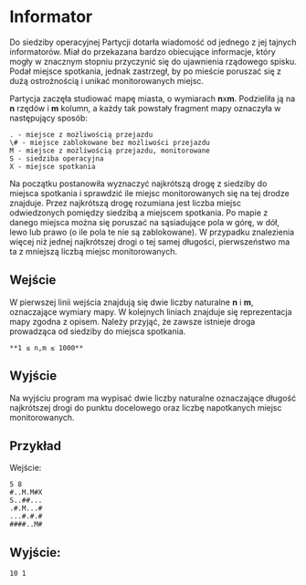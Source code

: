 # Informator

Do siedziby operacyjnej Partycji dotarła wiadomość od jednego z jej tajnych informatorów. Miał do przekazana bardzo obiecujące informacje, który mogły w znacznym stopniu przyczynić się do ujawnienia rządowego spisku. Podał miejsce spotkania, jednak zastrzegł, by po mieście poruszać się z dużą ostrożnością i unikać monitorowanych miejsc.

Partycja zaczęła studiować mapę miasta, o wymiarach **n**x**m**. Podzieliła ją na **n** rzędów i **m** kolumn, a każdy tak powstały fragment mapy oznaczyła w następujący sposób:
```
. - miejsce z możliwością przejazdu
\# - miejsce zablokowane bez możliwości przejazdu
M - miejsce z możliwością przejazdu, monitorowane
S - siedziba operacyjna
X - miejsce spotkania
```
Na początku postanowiła wyznaczyć najkrótszą drogę z siedziby do miejsca spotkania i sprawdzić ile miejsc monitorowanych się na tej drodze znajduje. Przez najkrótszą drogę rozumiana jest liczba miejsc odwiedzonych pomiędzy siedzibą a miejscem spotkania. Po mapie z danego miejsca można się poruszać na sąsiadujące pola w górę, w dół, lewo lub prawo (o ile pola te nie są zablokowane). W przypadku znalezienia więcej niż jednej najkrótszej drogi o tej samej długości, pierwszeństwo ma ta z mniejszą liczbą miejsc monitorowanych.

## Wejście
W pierwszej linii wejścia znajdują się dwie liczby naturalne **n** i **m**, oznaczające wymiary mapy. W kolejnych liniach znajduje się reprezentacja mapy zgodna z opisem. Należy przyjąć, że zawsze istnieje droga prowadząca od siedziby do miejsca spotkania.

```
**1 ≤ n,m ≤ 1000**
```

## Wyjście
Na wyjściu program ma wypisać dwie liczby naturalne oznaczające długość najkrótszej drogi do punktu docelowego oraz liczbę napotkanych miejsc monitorowanych.

## Przykład
Wejście:
```
5 8
#..M.M#X
S..##...
.#.M...#
...#.#.#
####..M#
```

## Wyjście:
```
10 1
```